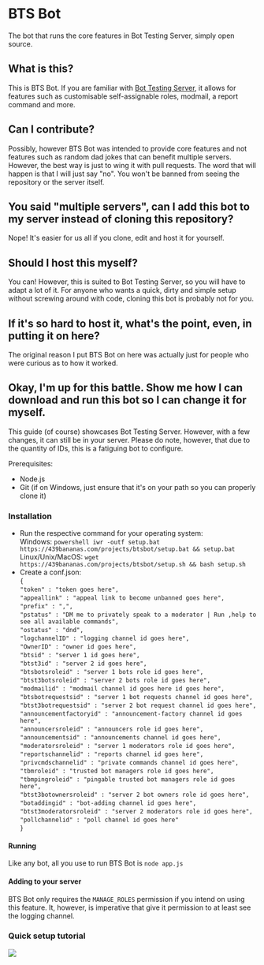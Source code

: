 # BTS Bot
The bot that runs the core features in Bot Testing Server, simply open source.
## What is this?
This is BTS Bot. If you are familiar with [Bot Testing Server](https://discord.gg/ahyzfEv), it allows for features such as customisable self-assignable roles, modmail, a report command and more.
## Can I contribute?
Possibly, however BTS Bot was intended to provide core features and not features such as random dad jokes that can benefit multiple servers. However, the best way is just to wing it with pull requests. The word that will happen is that I will just say "no". You won't be banned from seeing the repository or the server itself.
## You said "multiple servers", can I add this bot to my server instead of cloning this repository?
Nope! It's easier for us all if you clone, edit and host it for yourself.
## Should I host this myself?
You can! However, this is suited to Bot Testing Server, so you will have to adapt a lot of it. For anyone who wants a quick, dirty and simple setup without screwing around with code, cloning this bot is probably not for you.
## If it's so hard to host it, what's the point, even, in putting it on here?
The original reason I put BTS Bot on here was actually just for people who were curious as to how it worked. 
## Okay, I'm up for this battle. Show me how I can download and run this bot so I can change it for myself.
This guide (of course) showcases Bot Testing Server. However, with a few changes, it can still be in your server. Please do note, however, that due to the quantity of IDs, this is a fatiguing bot to configure.

Prerequisites:
* Node.js
* Git (if on Windows, just ensure that it's on your path so you can properly clone it)

### Installation
* Run the respective command for your operating system:\
Windows: `powershell iwr -outf setup.bat https://439bananas.com/projects/btsbot/setup.bat && setup.bat`\
Linux/Unix/MacOS: `wget https://439bananas.com/projects/btsbot/setup.sh && bash setup.sh`
* Create a conf.json:\
`{`\
    `"token" : "token goes here",`\
    `"appeallink" : "appeal link to become unbanned goes here",`\
    `"prefix" : ",",`\
    `"pstatus" : "DM me to privately speak to a moderator | Run ,help to see all available commands",`\
    `"ostatus" : "dnd",`\
    `"logchannelID" : "logging channel id goes here",`\
    `"OwnerID" : "owner id goes here",`\
    `"btsid" : "server 1 id goes here",`\
    `"btst3id" : "server 2 id goes here",`\
    `"btsbotsroleid" : "server 1 bots role id goes here",`\
    `"btst3botsroleid" : "server 2 bots role id goes here",`\
    `"modmailid" : "modmail channel id goes here id goes here",`\
    `"btsbotrequestsid" : "server 1 bot requests channel id goes here",`\
    `"btst3botrequestsid" : "server 2 bot request channel id goes here",`\
    `"announcementfactoryid" : "announcement-factory channel id goes here",`\
    `"announcersroleid" : "announcers role id goes here",`\
    `"announcementsid" : "announcements channel id goes here",`\
    `"moderatorsroleid" : "server 1 moderators role id goes here",`\
    `"reportschannelid" : "reports channel id goes here",`\
    `"privcmdschannelid" : "private commands channel id goes here",`\
    `"tbmroleid" : "trusted bot managers role id goes here",`\
    `"tbmpingroleid" : "pingable trusted bot managers role id goes here",`\
    `"btst3botownersroleid" : "server 2 bot owners role id goes here",`\
    `"botaddingid" : "bot-adding channel id goes here",`\
    `"btst3moderatorsroleid" : "server 2 moderators role id goes here",`\
    `"pollchannelid" : "poll channel id goes here"`\
`}`

#### Running
Like any bot, all you use to run BTS Bot is `node app.js`

#### Adding to your server
BTS Bot only requires the `MANAGE_ROLES` permission if you intend on using this feature. It, however, is imperative that give it permission to at least see the logging channel.

### Quick setup tutorial
[![](http://img.youtube.com/vi/nq-dHf_5TNM/0.jpg)](https://www.youtube.com/watch?v=nq-dHf_5TNM "")